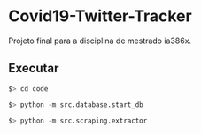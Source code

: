# Covid19-Twitter-Tracker

Projeto final para a disciplina de mestrado ia386x.


## Executar

```bash
$> cd code

$> python -m src.database.start_db

$> python -m src.scraping.extractor
```